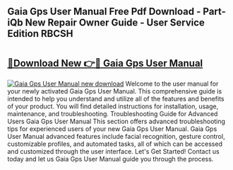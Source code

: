 ## Gaia Gps User Manual Free Pdf Download - Part-iQb New Repair Owner Guide - User Service Edition RBCSH

# <h2><a href="http://bc10517.oget.top/?id=Gaia+Gps+User+Manual">🔗Download New 👉🔴 Gaia Gps User Manual</a></h2>

[![Gaia Gps User Manual new download](https://i.imgur.com/5g1atiW.png)](http://bc10517.oget.top/?id=Gaia+Gps+User+Manual)
Welcome to the user manual for your newly activated Gaia Gps User Manual. This comprehensive guide is intended to help you understand and utilize all of the features and benefits of your product. You will find detailed instructions for installation, usage, maintenance, and troubleshooting. Troubleshooting Guide for Advanced Users Gaia Gps User Manual This section offers advanced troubleshooting tips for experienced users of your new Gaia Gps User Manual. Gaia Gps User Manual advanced features include facial recognition, gesture control, customizable profiles, and automated tasks, all of which can be accessed and customized through the user interface. Let's Get Started! Contact us today and let us Gaia Gps User Manual guide you through the process.
